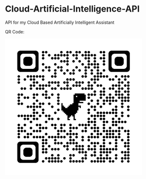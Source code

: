 # Cloud-Artificial-Intelligence-API
API for my Cloud Based Artificially Intelligent Assistant

QR Code:

![QR_CODE](/oneai-cloud-qr.png)
